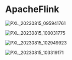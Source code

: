 # ApacheFlink

![PXL_20230815_095941761](https://github.com/TapanKumarBarik/ApacheFlink/assets/55124761/e9471ad9-0edb-4bec-b822-c4a5ff47d0db)

![PXL_20230815_100031775](https://github.com/TapanKumarBarik/ApacheFlink/assets/55124761/a7249d31-c5b8-43ed-a543-7a31a2640758)

![PXL_20230815_102949923](https://github.com/TapanKumarBarik/ApacheFlink/assets/55124761/25975579-7883-43c5-9b5c-0625b12a5bc7)

![PXL_20230815_103319171](https://github.com/TapanKumarBarik/ApacheFlink/assets/55124761/8c8b8490-8e02-4ed3-8364-98e0fe281a0c)
